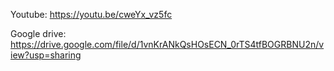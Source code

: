 Youtube: https://youtu.be/cweYx_vz5fc 

Google drive: https://drive.google.com/file/d/1vnKrANkQsHOsECN_0rTS4tfBOGRBNU2n/view?usp=sharing

